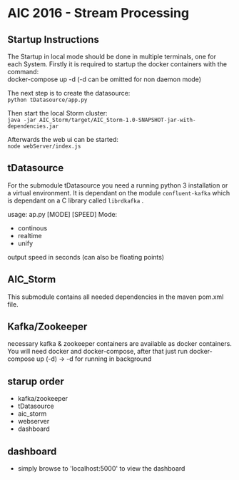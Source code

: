 # AIC 2016 - Stream Processing

## Startup Instructions


The Startup in local mode should be done in multiple terminals, one for each System. Firstly 
it is required to startup the docker containers with the command:  
docker-compose up -d (-d can be omitted for non daemon mode)  

The next step is to create the datasource:  
```python tDatasource/app.py```

Then start the local Storm cluster:  
```java -jar AIC_Storm/target/AIC_Storm-1.0-SNAPSHOT-jar-with-dependencies.jar```

Afterwards the web ui can be started:  
```node webServer/index.js```








## tDatasource
For the submodule tDatasource you need a running python 3 installation or a virtual environment. It is dependant on the module
```confluent-kafka``` which is dependant on a C library called ```librdkafka``` .

usage: ap.py [MODE] [SPEED] 
Mode:
* continous
* realtime
* unify

output speed in seconds (can also be floating points)

## AIC_Storm 
This submodule contains all needed dependencies in the maven pom.xml file.

## Kafka/Zookeeper
necessary kafka & zookeeper containers are available as docker containers. 
You will need docker and docker-compose, after that just run docker-compose up (-d) -> -d for running in background

## starup order
* kafka/zookeeper
* tDatasource
* aic_storm
* webserver
* dashboard


## dashboard
* simply browse to 'localhost:5000' to view the dashboard
